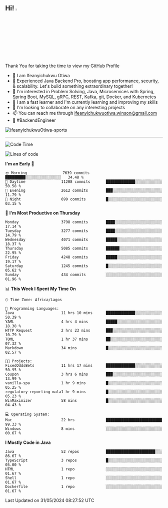 <!-- BLOG-POST-LIST:START --><!-- BLOG-POST-LIST:END -->

## Hi! <img src="https://media.giphy.com/media/hvRJCLFzcasrR4ia7z/giphy.gif" width="4%"> 

Thank You for taking the time to view my GitHub Profile

- 👋 I am Ifeanyichukwu Otiwa
- 🚀 Experienced Java Backend Pro, boosting app performance, security, & scalability. Let's build something extraordinary together!
- 👀 I'm interested in Problem Solving, Java, Microservices with Spring, Spring Boot, MySQL, gRPC, REST, Kafka, git, Docker, and Kubernetes
- 🌱 I am a fast learner and I'm currently learning and improving my skills
- 💞️ I'm looking to collaborate on any interesting projects
- 📫 You can reach me through ifeanyichukwuotiwa.winson@gmail.com
- 🚀 #BackendEngineer

<p align="left" marginTop="10px"> <img src="https://komarev.com/ghpvc/?username=ifeanyichukwuOtiwa-sports&label=Profile%20views&color=0e75b6&style=for-the-badge" alt="ifeanyichukwuOtiwa-sports" /> </p>

***

<!--START_SECTION:waka-->
![Code Time](http://img.shields.io/badge/Code%20Time-2%2C582%20hrs%2028%20mins-blue)

![Lines of code](https://img.shields.io/badge/From%20Hello%20World%20I%27ve%20Written-5.6%20million%20lines%20of%20code-blue)

**I'm an Early 🐤** 

```text
🌞 Morning                7639 commits        █████████░░░░░░░░░░░░░░░░   34.48 % 
🌆 Daytime                11208 commits       █████████████░░░░░░░░░░░░   50.58 % 
🌃 Evening                2612 commits        ███░░░░░░░░░░░░░░░░░░░░░░   11.79 % 
🌙 Night                  699 commits         █░░░░░░░░░░░░░░░░░░░░░░░░   03.15 % 
```
📅 **I'm Most Productive on Thursday** 

```text
Monday                   3798 commits        ████░░░░░░░░░░░░░░░░░░░░░   17.14 % 
Tuesday                  3277 commits        ████░░░░░░░░░░░░░░░░░░░░░   14.79 % 
Wednesday                4071 commits        █████░░░░░░░░░░░░░░░░░░░░   18.37 % 
Thursday                 5085 commits        ██████░░░░░░░░░░░░░░░░░░░   22.95 % 
Friday                   4248 commits        █████░░░░░░░░░░░░░░░░░░░░   19.17 % 
Saturday                 1245 commits        █░░░░░░░░░░░░░░░░░░░░░░░░   05.62 % 
Sunday                   434 commits         ░░░░░░░░░░░░░░░░░░░░░░░░░   01.96 % 
```


📊 **This Week I Spent My Time On** 

```text
🕑︎ Time Zone: Africa/Lagos

💬 Programming Languages: 
Java                     11 hrs 10 mins      █████████████░░░░░░░░░░░░   50.39 % 
YAML                     4 hrs 4 mins        █████░░░░░░░░░░░░░░░░░░░░   18.38 % 
HTTP Request             2 hrs 23 mins       ███░░░░░░░░░░░░░░░░░░░░░░   10.79 % 
TOML                     1 hr 37 mins        ██░░░░░░░░░░░░░░░░░░░░░░░   07.32 % 
Markdown                 34 mins             █░░░░░░░░░░░░░░░░░░░░░░░░   02.57 % 

🐱‍💻 Projects: 
FixedOddsBets            11 hrs 17 mins      █████████████░░░░░░░░░░░░   50.95 % 
Coupon                   3 hrs 6 mins        ███░░░░░░░░░░░░░░░░░░░░░░   13.99 % 
vanilla-spa              1 hr 9 mins         █░░░░░░░░░░░░░░░░░░░░░░░░   05.25 % 
regulatory-reporting-mala1 hr 9 mins         █░░░░░░░░░░░░░░░░░░░░░░░░   05.23 % 
WinMaximizer             58 mins             █░░░░░░░░░░░░░░░░░░░░░░░░   04.43 % 

💻 Operating System: 
Mac                      22 hrs              █████████████████████████   99.33 % 
Windows                  8 mins              ░░░░░░░░░░░░░░░░░░░░░░░░░   00.67 % 
```

**I Mostly Code in Java** 

```text
Java                     52 repos            ██████████████████████░░░   86.67 % 
TypeScript               3 repos             █░░░░░░░░░░░░░░░░░░░░░░░░   05.00 % 
HTML                     1 repo              ░░░░░░░░░░░░░░░░░░░░░░░░░   01.67 % 
Shell                    1 repo              ░░░░░░░░░░░░░░░░░░░░░░░░░   01.67 % 
Dockerfile               1 repo              ░░░░░░░░░░░░░░░░░░░░░░░░░   01.67 % 
```




 Last Updated on 31/05/2024 08:27:52 UTC
<!--END_SECTION:waka-->

<!--
<p align="center">
![trophy](https://github-profile-trophy.vercel.app/?username=ifeanyichukwuOtiwa-sports&theme=onedark) (https://github.com/ryo-ma/github-profile-trophy)
</p>
-->

<!---
ifeanyi-otiwa/ifeanyi-otiwa is a ✨ special ✨ repository because its `README.md` (this file) appears on your GitHub profile.
You can click the Preview link to take a look at your changes.
--->
